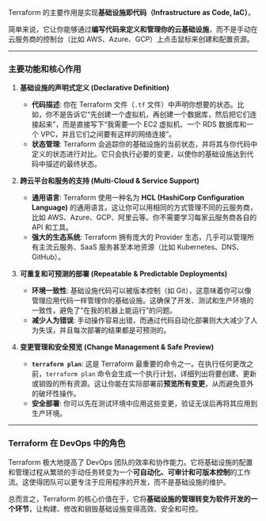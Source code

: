
Terraform 的主要作用是实现**基础设施即代码（Infrastructure as Code, IaC）**。

简单来说，它让你能够通过**编写代码来定义和管理你的云基础设施**，而不是手动在云服务商的控制台（比如 AWS、Azure、GCP）上点击鼠标来创建和配置资源。

---

### 主要功能和核心作用

1.  **基础设施的声明式定义 (Declarative Definition)**
    * **代码描述**: 你在 Terraform 文件（`.tf` 文件）中声明你想要的状态。比如，你不是告诉它“先创建一个虚拟机，再创建一个数据库，然后把它们连接起来”，而是直接写下“我需要一个 EC2 虚拟机、一个 RDS 数据库和一个 VPC，并且它们之间要有这样的网络连接”。
    * **状态管理**: Terraform 会追踪你的基础设施的当前状态，并将其与你代码中定义的状态进行对比。它只会执行必要的变更，以使你的基础设施达到代码中描述的最终状态。

2.  **跨云平台和服务的支持 (Multi-Cloud & Service Support)**
    * **通用语言**: Terraform 使用一种名为 **HCL (HashiCorp Configuration Language)** 的通用语言。这让你可以用相同的方式管理不同的云服务商，比如 AWS、Azure、GCP、阿里云等。你不需要学习每家云服务商各自的 API 和工具。
    * **强大的生态系统**: Terraform 拥有庞大的 Provider 生态，几乎可以管理所有主流云服务、SaaS 服务甚至本地资源（比如 Kubernetes、DNS、GitHub）。

3.  **可重复和可预测的部署 (Repeatable & Predictable Deployments)**
    * **环境一致性**: 基础设施代码可以被版本控制（如 Git），这意味着你可以像管理应用代码一样管理你的基础设施。这确保了开发、测试和生产环境的一致性，避免了“在我的机器上能运行”的问题。
    * **减少人为错误**: 手动操作容易出错，而通过代码自动化部署则大大减少了人为失误，并且每次部署的结果都是可预测的。

4.  **变更管理和安全预览 (Change Management & Safe Preview)**
    * **`terraform plan`**: 这是 Terraform 最重要的命令之一。在执行任何更改之前，`terraform plan` 命令会生成一个执行计划，详细列出将要创建、更新或销毁的所有资源。这让你能在实际部署前**预览所有变更**，从而避免意外的破坏性操作。
    * **安全部署**: 你可以先在测试环境中应用这些变更，验证无误后再将其应用到生产环境。

---

### Terraform 在 DevOps 中的角色

Terraform 极大地提高了 DevOps 团队的效率和协作能力。它将基础设施的配置和管理过程从繁琐的手动任务转变为一个**可自动化、可审计和可版本控制**的工作流。这使得团队可以更专注于应用程序的开发，而不是基础设施的维护。

总而言之，Terraform 的核心价值在于，它将**基础设施的管理转变为软件开发的一个环节**，让构建、修改和销毁基础设施变得高效、安全和可控。

